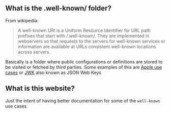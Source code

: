 ## What is the .well-known/ folder?

From wikipedia:

> A well-known URI is a Uniform Resource Identifier for URL path prefixes that start with /.well-known/. They are implemented in webservers so that requests to the servers for well-known services or information are available at URLs consistent well-known locations across servers. 

Basically is a folder where public configurations or definitions are stored to be visited or fetched by third parties. Some examples of this are [Apple use cases](#) or [JWK](#) also known as JSON Web Keys


## What is this website?

Just the intent of having better documentation for some of the `well-known` use cases
